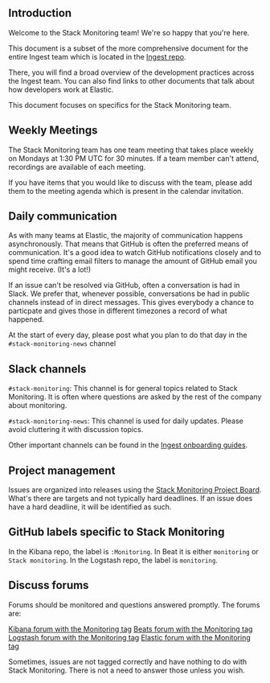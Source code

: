 ## Introduction

Welcome to the Stack Monitoring team! We're so happy that you're here.

This document is a subset of the more comprehensive document for the entire Ingest team
which is located in the [Ingest repo](https://github.com/elastic/ingest-dev/blob/master/onboarding.md).

There, you will find a broad overview of the development practices across the Ingest team. You can
also find links to other documents that talk about how developers work at Elastic.

This document focuses on specifics for the Stack Monitoring team.

## Weekly Meetings

The Stack Monitoring team has one team meeting that takes place weekly on Mondays at 1:30 PM UTC for
30 minutes. If a team member can't attend, recordings are available of each meeting.

If you have items that you would like to discuss with the team, please add them to the meeting agenda
which is present in the calendar invitation.

## Daily communication

As with many teams at Elastic, the majority of communication happens asynchronously. That means that
GitHub is often the preferred means of communication. It's a good idea to watch GitHub notifications
closely and to spend time crafting email filters to manage the amount of GitHub email you might
receive. (It's a lot!)

If an issue can't be resolved via GitHub, often a conversation is had in Slack. We prefer that,
whenever possible, conversations be had in public channels instead of in direct messages. This gives
everybody a chance to particpate and gives those in different timezones a record of what happened.

At the start of every day, please post what you plan to do that day in the `#stack-monitoring-news`
channel

## Slack channels

`#stack-monitoring`: This channel is for general topics related to Stack Monitoring. It is often
where questions are asked by the rest of the company about monitoring.

`#stack-monitoring-news`: This channel is used for daily updates. Please avoid cluttering it
with discussion topics.

Other important channels can be found in the [Ingest onboarding guides](https://github.com/elastic/ingest-dev/tree/master/onboarding).

## Project management

Issues are organized into releases using the [Stack Monitoring Project Board](https://github.com/orgs/elastic/projects/74).
What's there are targets and not typically hard deadlines. If an issue does have a hard deadline, it will be identified as such.

## GitHub labels specific to Stack Monitoring

In the Kibana repo, the label is `:Monitoring`. In Beat it is either `monitoring` or `Stack monitoring`.
In the Logstash repo, the label is `monitoring`.

## Discuss forums

Forums should be monitored and questions answered promptly. The forums are:

[Kibana forum with the Monitoring tag](https://discuss.elastic.co/tags/c/kibana/monitoring)
[Beats forum with the Monitoring tag](https://discuss.elastic.co/tags/c/beats/monitoring)
[Logstash forum with the Monitoring tag](https://discuss.elastic.co/tags/c/logstash/monitoring)
[Elastic forum with the Monitoring tag](https://discuss.elastic.co/tags/c/elasticsearch/monitoring)

Sometimes, issues are not tagged correctly and have nothing to do with Stack Monitoring. There is
not a need to answer those unless you wish.


